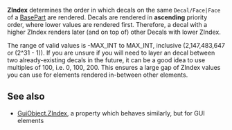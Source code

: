 **ZIndex** determines the order in which decals on the same `Decal/Face|Face` of a [BasePart](https://developer.roblox.com/en-us/api-reference/class/BasePart) are rendered. Decals are rendered in **ascending** priority order, where lower values are rendered first. Therefore, a decal with a higher ZIndex renders later (and on top of) other Decals with lower ZIndex.

The range of valid values is -MAX\_INT to MAX\_INT, inclusive (2,147,483,647 or (2^31 - 1)). If you are unsure if you will need to layer an decal between two already-existing decals in the future, it can be a good idea to use multiples of 100, i.e. 0, 100, 200. This ensures a large gap of ZIndex values you can use for elements rendered in-between other elements.

See also
--------

*   [GuiObject.ZIndex](https://developer.roblox.com/en-us/api-reference/property/GuiObject/ZIndex), a property which behaves similarly, but for GUI elements